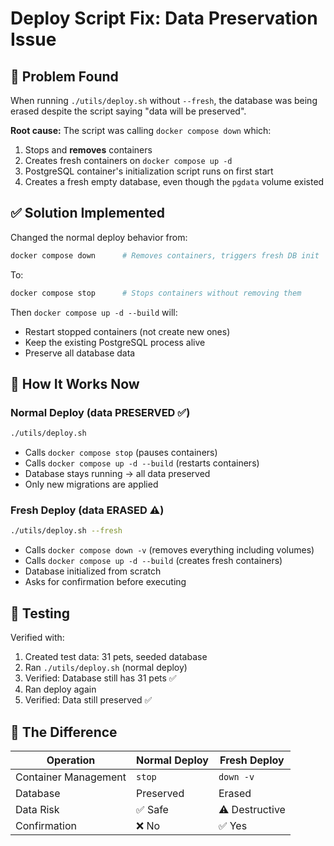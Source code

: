 # Deploy Script Fix: Data Preservation Issue

## 🐛 Problem Found

When running `./utils/deploy.sh` without `--fresh`, the database was being erased despite the script saying "data will be preserved".

**Root cause:** The script was calling `docker compose down` which:
1. Stops and **removes** containers
2. Creates fresh containers on `docker compose up -d`
3. PostgreSQL container's initialization script runs on first start
4. Creates a fresh empty database, even though the `pgdata` volume existed

## ✅ Solution Implemented

Changed the normal deploy behavior from:
```bash
docker compose down      # Removes containers, triggers fresh DB init
```

To:
```bash
docker compose stop      # Stops containers without removing them
```

Then `docker compose up -d --build` will:
- Restart stopped containers (not create new ones)
- Keep the existing PostgreSQL process alive
- Preserve all database data

## 🔧 How It Works Now

### Normal Deploy (data PRESERVED ✅)
```bash
./utils/deploy.sh
```
- Calls `docker compose stop` (pauses containers)
- Calls `docker compose up -d --build` (restarts containers)
- Database stays running → all data preserved
- Only new migrations are applied

### Fresh Deploy (data ERASED ⚠️)
```bash
./utils/deploy.sh --fresh
```
- Calls `docker compose down -v` (removes everything including volumes)
- Calls `docker compose up -d --build` (creates fresh containers)
- Database initialized from scratch
- Asks for confirmation before executing

## 🧪 Testing

Verified with:
1. Created test data: 31 pets, seeded database
2. Ran `./utils/deploy.sh` (normal deploy)
3. Verified: Database still has 31 pets ✅
4. Ran deploy again
5. Verified: Data still preserved ✅

## 🎯 The Difference

| Operation | Normal Deploy | Fresh Deploy |
|-----------|---------------|--------------|
| Container Management | `stop` | `down -v` |
| Database | Preserved | Erased |
| Data Risk | ✅ Safe | ⚠️ Destructive |
| Confirmation | ❌ No | ✅ Yes |
